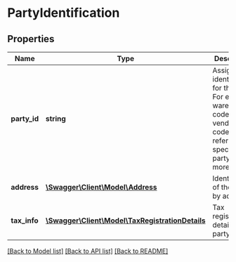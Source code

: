 # PartyIdentification

## Properties
Name | Type | Description | Notes
------------ | ------------- | ------------- | -------------
**party_id** | **string** | Assigned identification for the party. For example, warehouse code or vendor code. Please refer to specific party for more details. | 
**address** | [**\Swagger\Client\Model\Address**](Address.md) | Identification of the party by address. | [optional] 
**tax_info** | [**\Swagger\Client\Model\TaxRegistrationDetails**](TaxRegistrationDetails.md) | Tax registration details of the party. | [optional] 

[[Back to Model list]](../README.md#documentation-for-models) [[Back to API list]](../README.md#documentation-for-api-endpoints) [[Back to README]](../README.md)


